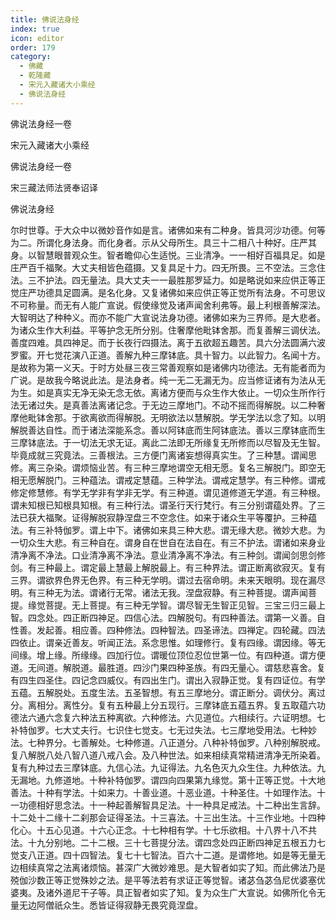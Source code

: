 ```yaml
---
title: 佛说法身经
index: true
icon: editor
order: 179
category:
  - 佛藏
  - 乾隆藏
  - 宋元入藏诸大小乘经
  - 佛说法身经
---
```


佛说法身经一卷  

宋元入藏诸大小乘经  

佛说法身经一卷  

宋三藏法师法贤奉诏译  

佛说法身经  

尔时世尊。于大众中以微妙音作如是言。诸佛如来有二种身。皆具河沙功德。何等为二。所谓化身法身。而化身者。示从父母所生。具三十二相八十种好。庄严其身。以智慧眼普观众生。智者瞻仰心生适悦。三业清净。一一相好百福具足。如是庄严百千福聚。大丈夫相皆色蕴摄。又复具足十力。四无所畏。三不空法。三念住法。三不护法。四无量法。具大丈夫一一最胜那罗延力。如是略说如来应供正等正觉庄严功德具足圆满。是名化身。又复诸佛如来应供正等正觉所有法身。不可思议不可称量。而无有人能广宣说。假使缘觉及诸声闻舍利弗等。最上利根善解深法。大智明达了种种义。而亦不能广大宣说法身功德。诸佛如来为三界师。是大悲者。为诸众生作大利益。平等护念无所分别。住奢摩他毗钵舍那。而复善解三调伏法。善度四难。具四神足。而于长夜行四摄法。离于五欲超五趣苦。具六分法圆满六波罗蜜。开七觉花演八正道。善解九种三摩钵底。具十智力。以此智力。名闻十方。是故称为第一义天。于时方处昼三夜三常善观察如是诸佛内功德法。无有能者而为广说。是故我今略说此法。是法身者。纯一无二无漏无为。应当修证诸有为法从无为生。如是真实无净无染无念无依。离诸方便而与众生作大依止。一切众生所作行法无诸过失。是真善法离诸记念。于无边三摩地门。不动不摇而得解脱。以二种奢摩他毗钵舍那。于欲离欲而得解脱。无明欲法以慧解脱。学无学法以念了知。以明解脱善达自性。而于诸法深能系念。善以阿钵底而生阿钵底法。善以三摩钵底而生三摩钵底法。于一切法无求无证。离此二法即无所缘复无所修而以尽智及无生智。毕竟成就三究竟法。三善根法。三方便门离诸妄想得真实生。了三种慧。谓闻思修。离三杂染。谓烦恼业苦。有三种三摩地谓空无相无愿。复名三解脱门。即空无相无愿解脱门。三种蕴法。谓戒定慧蕴。三种学法。谓戒定慧学。有三种修。谓戒修定修慧修。有学无学非有学非无学。有三种道。谓见道修道无学道。有三种根。谓未知根已知根具知根。有三种行法。谓圣行天行梵行。有三分别谓蕴处界。了三法已获大福聚。证得解脱寂静涅盘三不空念住。如来于诸众生平等覆护。三种蕴法。有三补特伽罗。谓上中下。诸佛如来具三种大悲。谓无缘大悲。微妙大悲。为一切众生大悲。有三种自在。谓身自在世自在法自在。有三不护法。谓诸如来身业清净离不净法。口业清净离不净法。意业清净离不净法。有三种剑。谓闻剑思剑修剑。有三种最上。谓定最上慧最上解脱最上。有三种界法。谓正断离欲寂灭。复有三界。谓欲界色界无色界。有三种无学明。谓过去宿命明。未来天眼明。现在漏尽明。有三种无为法。谓诸行无常。诸法无我。涅盘寂静。有三种菩提。谓声闻菩提。缘觉菩提。无上菩提。有三种无学智。谓尽智无生智正见智。三宝三归三最上智。四念处。四正断四神足。四信心法。四解脱句。有四种善法。谓第一义善。自性善。发起善。相应善。四种修法。四种智法。四圣谛法。四禅定。四轮藏。四法四依止。谓亲近善友。听闻正法。系念思惟。如理修行。复有四缘。谓因缘。等无间缘。增上缘。所缘缘。四加行位。谓暖位顶位忍位世第一位。有四种道。谓方便道。无间道。解脱道。最胜道。四沙门果四种圣族。有四无量心。谓慈悲喜舍。复有四生四圣住。四记念四威仪。有四出生门。谓出入寂静正觉。复有四证位。有学五蕴。五解脱处。五度生法。五圣智想。有五三摩地分。谓正断分。调伏分。离过分。离相分。离性分。复有五种最上分五现行。三摩钵底五蕴五界。复五取蕴六功德法六通六念复六种法五种离欲。六种修法。六见道位。六相续行。六证明想。七补特伽罗。七大丈夫行。七识住七觉支。七无过失法。七三摩地受用法。七种妙法。七种界分。七善解处。七种修道。八正道分。八种补特伽罗。八种别解脱戒。复八解脱八处八智八道八戒八会。及八种世法。如来相续真常精进清净无所染着。复有九种过去三摩钵底。九信心法。九证得法。九名色灭九众生住。九种依法。九无漏地。九修道地。十种补特伽罗。谓四向四果第九缘觉。第十正等正觉。十大地善法。十种有学法。十如来力。十善业道。十恶业道。十种圣住。十如理作法。十一功德相好思念法。十一种起善解智具足法。十一种具足戒法。十二种出生言辞。十二处十二缘十二刹那会证得圣法。十三喜法。十三出生法。十三作业地。十四种化心。十五心见道。十六心正念。十七种相有学。十七乐欲相。十八界十八不共法。十九分别地。二十二根。三十七菩提分法。谓四念处四正断四神足五根五力七觉支八正道。四十四智法。复七十七智法。百六十二道。是谓修地。如是等无量无边相续真常之法离诸烦恼。甚深广大微妙难思。是大智者如实了知。而此佛法乃是殑伽沙数正等正觉殊妙之法。是平等法若有求证正等觉智。诸苾刍苾刍尼优婆塞优婆夷。及诸外道尼干子等。具正智者如实了知。复为众生广大宣说。如佛所化令无量无边阿僧祇众生。悉皆证得寂静无畏究竟涅盘。  
